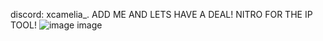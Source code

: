discord: xcamelia_.
ADD ME AND LETS HAVE A DEAL! NITRO FOR THE IP TOOL!
![image](https://github.com/user-attachments/assets/49885841-f5a9-4618-86da-3727d000467b)
image
